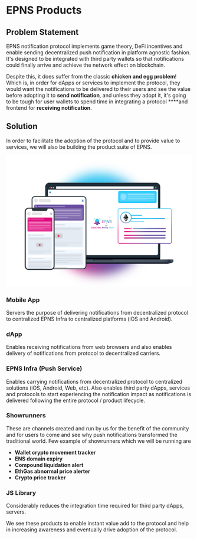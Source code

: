 # EPNS Products

## Problem Statement

EPNS notification protocol implements game theory, DeFi incentives and enable sending decentralized push notification in platform agnostic fashion. It's designed to be integrated with third party wallets so that notifications could finally arrive and achieve the network effect on blockchain.

Despite this, it does suffer from the classic **chicken and egg problem**! Which is, in order for dApps or services to implement the protocol, they would want the notifications to be delivered to their users and see the value before adopting it to **send notification**, and unless they adopt it, it's going to be tough for user wallets to spend time in integrating a protocol ****and frontend for **receiving notification**.

## Solution

In order to facilitate the adoption of the protocol and to provide value to services, we will also be building the product suite of EPNS.

![Ethereum Push Notification Service Protocol / Product](../../.gitbook/assets/plainmockupglow.jpg)

### **Mobile App**

Servers the purpose of delivering notifications from decentralized protocol to centralized EPNS Infra to centralized platforms \(iOS and Android\).

### dApp

Enables receiving notifications from web browsers and also enables delivery of notifications from protocol to decentralized carriers.

### **EPNS Infra \(Push Service\)**

Enables carrying notifications from decentralized protocol to centralized solutions \(iOS, Android, Web, etc\). Also enables third party dApps, services and protocols to start experiencing the notification impact as notifications is delivered following the entire protocol / product lifecycle.

### **Showrunners**

These are channels created and run by us for the benefit of the community and for users to come and see why push notifications transformed the traditional world. Few example of showrunners which we will be running are 

* **Wallet crypto movement tracker**
* **ENS domain expiry**
* **Compound liquidation alert** 
* **EthGas abnormal price alerter**
* **Crypto price tracker** 

### **JS Library**

Considerably reduces the integration time required for third party dApps, servers.

We see these products to enable instant value add to the protocol and help in increasing awareness and eventually drive adoption of the protocol.


